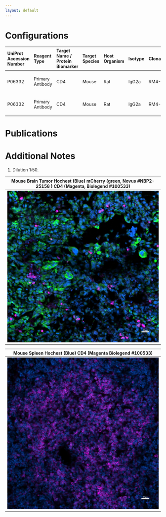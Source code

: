 ```yaml
---
layout: default
---
```


# Configurations

| UniProt Accession Number   | Reagent Type     | Target Name / Protein Biomarker   | Target Species   | Host Organism   | Isotype   | Clonality   | Vendor    |   Catalog Number | Conjugate   | RRID      | Availability   | Method                 | Tissue Preservation   | Target Tissue   | Tissue State   | Detergent          | Antigen Retrieval Conditions   | Dye Inactivation Conditions   | Recommend   | Agree                                                        | Disagree   | Contributor                                                  | Notes       |
|:---------------------------|:-----------------|:----------------------------------|:-----------------|:----------------|:----------|:------------|:----------|-----------------:|:------------|:----------|:---------------|:-----------------------|:----------------------|:----------------|:---------------|:-------------------|:-------------------------------|:------------------------------|:------------|:-------------------------------------------------------------|:-----------|:-------------------------------------------------------------|:------------|
| P06332                     | Primary Antibody | CD4                               | Mouse            | Rat             | IgG2a     | RM4-5       | BioLegend |           100533 | AF647       | AB_493372 | Stock          | Multiplexed 2D Imaging | 4% PFA Fixed Frozen   | Brain           | Tumor          | 0.3% Triton-X-100 | NA                             | NA                            | Yes         | [0000-0002-6944-6997](https://orcid.org/0000-0002-6944-6997) | NA         | [0000-0002-6944-6997](https://orcid.org/0000-0002-6944-6997) | [1](#notes) |
| P06332                     | Primary Antibody | CD4                               | Mouse            | Rat             | IgG2a     | RM4-5       | BioLegend |           100533 | AF647       | AB_493372 | Stock          | Multiplexed 2D Imaging | 4% PFA Fixed Frozen   | Spleen          | Healthy        | 0.3% Triton-X-100 | NA                             | NA                            | Yes         | [0000-0002-6944-6997](https://orcid.org/0000-0002-6944-6997) | NA         | [0000-0002-6944-6997](https://orcid.org/0000-0002-6944-6997) | [1](#notes) |

# Publications



# Additional Notes

<a name="notes"></a>
1. Dilution 1:50.

| Mouse Brain Tumor Hochest (Blue) mCherry (green, Novus #NBP2-25158 ) CD4 (Magenta, Biolegend #100533) |
|:-------:|
| ![](Mouse_Tumor_Brain_Hochest_Blue_mCherry_green_Novus_NBP2_25158_CD4_Magenta_Biolegend_100533.jpg) |


| Mouse Spleen Hochest (Blue) CD4 (Magenta Biolegend #100533) |
|:-------:|
| ![](Mouse_Spleen_Hochest_Blue_CD4_Magenta_Biolegend_100533.jpg) |
